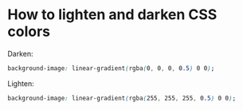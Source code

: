 How to lighten and darken CSS colors
====================================

Darken:

```css
background-image: linear-gradient(rgba(0, 0, 0, 0.5) 0 0);
```

Lighten:

```css
background-image: linear-gradient(rgba(255, 255, 255, 0.5) 0 0);
```

